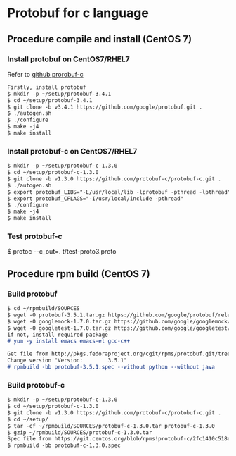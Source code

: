 # Protobuf for c language

## Procedure compile and install (CentOS 7)
### Install protobuf on CentOS7/RHEL7
Refer to [github prorobuf-c](https://github.com/protobuf-c/protobuf-c)
```markdown
Firstly, install protobuf
$ mkdir -p ~/setup/protobuf-3.4.1
$ cd ~/setup/protobuf-3.4.1
$ git clone -b v3.4.1 https://github.com/google/protobuf.git .
$ ./autogen.sh
$ ./configure
$ make -j4
$ make install
```

### Install protobuf-c on CentOS7/RHEL7
```markdown
$ mkdir -p ~/setup/protobuf-c-1.3.0
$ cd ~/setup/protobuf-c-1.3.0
$ git clone -b v1.3.0 https://github.com/protobuf-c/protobuf-c.git .
$ ./autogen.sh
$ export protobuf_LIBS="-L/usr/local/lib -lprotobuf -pthread -lpthread"
$ export protobuf_CFLAGS="-I/usr/local/include -pthread"
$ ./configure
$ make -j4
$ make install
```
### Test protobuf-c
$ protoc --c_out=. t/test-proto3.proto


## Procedure rpm build (CentOS 7)
### Build protobuf
```markdown
$ cd ~/rpmbuild/SOURCES
$ wget -O protobuf-3.5.1.tar.gz https://github.com/google/protobuf/releases/download/v3.5.1/protobuf-all-3.5.1.tar.gz
$ wget -O googlemock-1.7.0.tar.gz https://github.com/google/googlemock/archive/release-1.7.0.tar.gz#/googlemock-1.7.0.tar.gz
$ wget -O googletest-1.7.0.tar.gz https://github.com/google/googletest/archive/release-1.7.0.tar.gz#/googletest-1.7.0.tar.gz
if not, install required package
# yum -y install emacs emacs-el gcc-c++

Get file from http://pkgs.fedoraproject.org/cgit/rpms/protobuf.git/tree/protobuf.spec, save as protobuf-3.5.1.spe
Change version "Version:        3.5.1"
# rpmbuild -bb protobuf-3.5.1.spec --without python --without java

```
### Build protobuf-c
```markdown
$ mkdir -p ~/setup/protobuf-c-1.3.0
$ cd ~/setup/protobuf-c-1.3.0
$ git clone -b v1.3.0 https://github.com/protobuf-c/protobuf-c.git .
$ cd ~/setup/
$ tar -cf ~/rpmbuild/SOURCES/protobuf-c-1.3.0.tar protobuf-c-1.3.0
$ gzip ~/rpmbuild/SOURCES/protobuf-c-1.3.0.tar
Spec file from https://git.centos.org/blob/rpms!protobuf-c/2fc1410c518e434255b4c0188f9bf065b9dbd399/SPECS!protobuf-c.spec;jsessionid=z1fnk6k79f8ntb5m84zxktnv
$ rpmbuild -bb protobuf-c-1.3.0.spec

```

